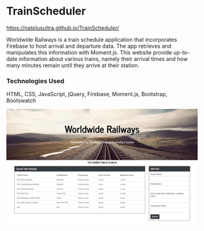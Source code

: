 # TrainScheduler
https://natplusultra.github.io/TrainScheduler/

Worldwide Railways is a train schedule application that incorporates Firebase to host arrival and departure data. The app retrieves and manipulates this information with Moment.js. This website provide up-to-date information about various trains, namely their arrival times and how many minutes remain until they arrive at their station.

### Technologies Used
HTML, CSS, JavaScript, jQuery, Firebase, Moment.js, Bootstrap, Bootswatch

![TrainScheduler Screenshot](https://github.com/natplusultra/TrainScheduler/blob/master/assets/images/WorldwideRails%20Screenshot.png)
